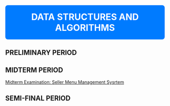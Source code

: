 <div align="center" style="background-color: #007BFF; color: white; padding: 20px; border-radius: 8px;">
  <h1 style="margin: 0;">DATA STRUCTURES AND ALGORITHMS</h1>
</div>

## PRELIMINARY PERIOD
## MIDTERM PERIOD
[Midterm Examination: Seller Menu Management Sysrtem](https://github.com/PetyrBob/Seller-Menu-Management-Sysrtem)
## SEMI-FINAL PERIOD
